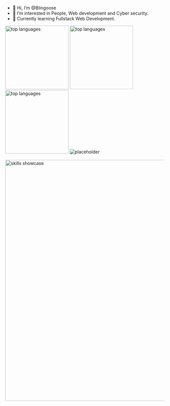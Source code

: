 - 👋 Hi, I’m @Blingoose
- 👀 I’m interested in People, Web development and Cyber security.
- 🌱 Currently learning Fullstack Web Development.



<picture>
  <source media="(prefers-color-scheme: dark)" srcset="https://github-readme-stats-git-masterrstaa-rickstaa.vercel.app/api/top-langs/?username=blingoose&theme=radical">
  <source media="(prefers-color-scheme: light)" srcset="https://github-readme-stats-git-masterrstaa-rickstaa.vercel.app/api/top-langs/?username=blingoose&theme=vue">
  <img height="200" alt="top languages" src="https://github-readme-stats-git-masterrstaa-rickstaa.vercel.app/api/top-langs/?username=blingoose">
</picture>

<picture>
  <source media="(prefers-color-scheme: dark)" srcset="https://github-readme-stats-git-masterrstaa-rickstaa.vercel.app/api?username=blingoose&show_icons=true&theme=radical">
  <source media="(prefers-color-scheme: light)" srcset="https://github-readme-stats-git-masterrstaa-rickstaa.vercel.app/api?username=blingoose&show_icons=true&theme=vue">
  <img height="200" alt="top languages" src="https://github-readme-stats-git-masterrstaa-rickstaa.vercel.app/api?username=blingoose&show_icons=true">
</picture>


<picture>
  <source media="(prefers-color-scheme: dark)" srcset="https://streak-stats.demolab.com/?user=blingoose&theme=radical">
  <source media="(prefers-color-scheme: light)" srcset="https://streak-stats.demolab.com/?user=blingoose&theme=vue">
  <img height="200"alt="top languages" src="https://streak-stats.demolab.com/?user=blingoose">
</picture>

<picture>
<img alt="placeholder" src="https://user-images.githubusercontent.com/108837766/212122661-46c62c38-fd4d-4817-a3e5-81add0f09113.svg">
</picture>


</br>
</br>

  <img width="760" alt="skills showcase" src="https://skillicons.dev/icons?i=js,html,css,nodejs,react,sass,emotion,mongodb,express,firebase,linux,docker,bash,vim&theme=dark">

